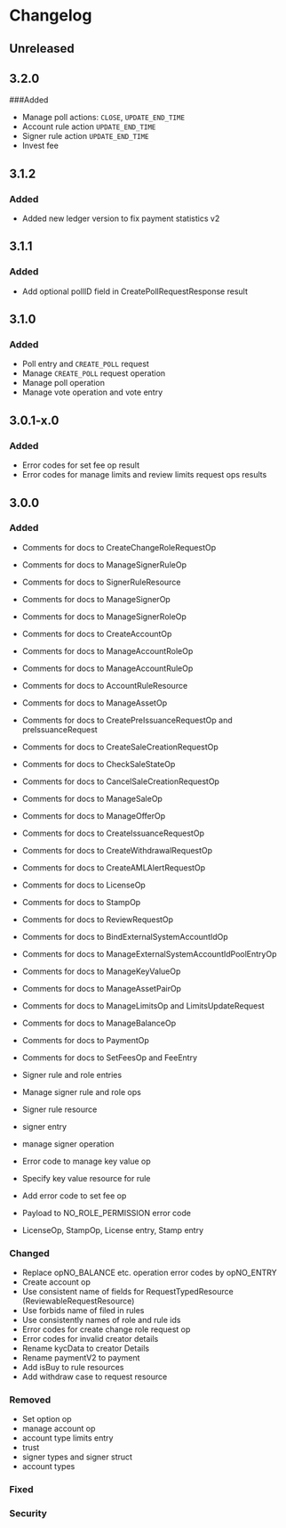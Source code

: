 # Changelog

## Unreleased 
## 3.2.0
###Added
* Manage poll actions: `CLOSE`, `UPDATE_END_TIME`
* Account rule action `UPDATE_END_TIME`
* Signer rule action `UPDATE_END_TIME`
* Invest fee

## 3.1.2
### Added
* Added new ledger version to fix payment statistics v2

## 3.1.1

### Added

* Add optional pollID field in CreatePollRequestResponse result

## 3.1.0

### Added

* Poll entry and `CREATE_POLL` request
* Manage `CREATE_POLL` request operation
* Manage poll operation
* Manage vote operation and vote entry

## 3.0.1-x.0

### Added

* Error codes for set fee op result
* Error codes for manage limits and review limits request ops results

## 3.0.0

### Added

* Comments for docs to CreateChangeRoleRequestOp
* Comments for docs to ManageSignerRuleOp
* Comments for docs to SignerRuleResource
* Comments for docs to ManageSignerOp
* Comments for docs to ManageSignerRoleOp
* Comments for docs to CreateAccountOp
* Comments for docs to ManageAccountRoleOp
* Comments for docs to ManageAccountRuleOp
* Comments for docs to AccountRuleResource
* Comments for docs to ManageAssetOp
* Comments for docs to CreatePreIssuanceRequestOp and preIssuanceRequest
* Comments for docs to CreateSaleCreationRequestOp
* Comments for docs to CheckSaleStateOp
* Comments for docs to CancelSaleCreationRequestOp
* Comments for docs to ManageSaleOp
* Comments for docs to ManageOfferOp
* Comments for docs to CreateIssuanceRequestOp
* Comments for docs to CreateWithdrawalRequestOp
* Comments for docs to CreateAMLAlertRequestOp
* Comments for docs to LicenseOp
* Comments for docs to StampOp
* Comments for docs to ReviewRequestOp
* Comments for docs to BindExternalSystemAccountIdOp
* Comments for docs to ManageExternalSystemAccountIdPoolEntryOp
* Comments for docs to ManageKeyValueOp
* Comments for docs to ManageAssetPairOp
* Comments for docs to ManageLimitsOp and LimitsUpdateRequest
* Comments for docs to ManageBalanceOp
* Comments for docs to PaymentOp
* Comments for docs to SetFeesOp and FeeEntry

* Signer rule and role entries
* Manage signer rule and role ops
* Signer rule resource
* signer entry
* manage signer operation
* Error code to manage key value op
* Specify key value resource for rule
* Add error code to set fee op
* Payload to NO_ROLE_PERMISSION error code
* LicenseOp, StampOp, License entry, Stamp entry

### Changed

* Replace opNO_BALANCE etc. operation error codes by opNO_ENTRY
* Create account op
* Use consistent name of fields for RequestTypedResource (ReviewableRequestResource)
* Use forbids name of filed in rules
* Use consistently names of role and rule ids
* Error codes for create change role request op
* Error codes for invalid creator details
* Rename kycData to creator Details
* Rename paymentV2 to payment
* Add isBuy to rule resources
* Add withdraw case to request resource

### Removed

* Set option op
* manage account op
* account type limits entry
* trust
* signer types and signer struct
* account types

### Fixed

### Security
